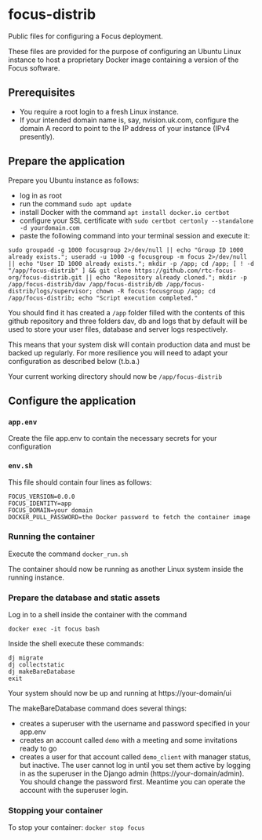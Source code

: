 # focus-distrib
Public files for configuring a Focus deployment.

These files are provided for the purpose of configuring an Ubuntu Linux instance to host a
proprietary Docker image containing a version of the Focus software.

## Prerequisites

- You require a root login to a fresh Linux instance.
- If your intended domain name is, say, nvision.uk.com,
configure the domain A record to point to the IP address of your instance (IPv4 presently).

## Prepare the application

Prepare you Ubuntu instance as follows:
- log in as root
- run the command `sudo apt update`
- install Docker with the command `apt install docker.io certbot`
- configure your SSL certificate with `sudo certbot certonly --standalone -d yourdomain.com`
- paste the following command into your terminal session and execute it:

`sudo groupadd -g 1000 focusgroup 2>/dev/null || echo "Group ID 1000 already exists."; useradd -u 1000 -g focusgroup -m focus 2>/dev/null || echo "User ID 1000 already exists."; mkdir -p /app; cd /app; [ ! -d "/app/focus-distrib" ] && git clone https://github.com/rtc-focus-org/focus-distrib.git || echo "Repository already cloned."; mkdir -p /app/focus-distrib/dav /app/focus-distrib/db /app/focus-distrib/logs/supervisor; chown -R focus:focusgroup /app; cd /app/focus-distrib; echo "Script execution completed."`

You should find it has created a `/app` folder filled with the contents of this github repository and three folders dav, db and logs that by default will be used to store your user files, database and server logs respectively.

This means that your system disk will contain production data and must be backed up regularly. For more resilience you will need to adapt your configuration as described below (t.b.a.)

Your current working directory should now be `/app/focus-distrib`

## Configure the application

### `app.env`

Create the file app.env to contain the necessary secrets for your configuration

### `env.sh`

This file should contain four lines as follows:
```
FOCUS_VERSION=0.0.0
FOCUS_IDENTITY=app
FOCUS_DOMAIN=your domain
DOCKER_PULL_PASSWORD=the Docker password to fetch the container image
```

### Running the container

Execute the command `docker_run.sh`

The container should now be running as another Linux system inside the running instance.

### Prepare the database and static assets

Log in to a shell inside the container with the command

`docker exec -it focus bash`

Inside the shell execute these commands:

```
dj migrate
dj collectstatic
dj makeBareDatabase
exit
```

Your system should now be up and running at https://your-domain/ui

The makeBareDatabase command does several things:
- creates a superuser with the username and password specified in your app.env
- creates an account called `demo` with a meeting and some invitations ready to go
- creates a user for that account called `demo_client` with manager status, but inactive. The user cannot log in until you set them active
by logging in as the superuser in the Django admin (https://your-domain/admin). You should change the password first.
Meantime you can operate the account with the superuser login.

### Stopping your container

To stop your container:
`docker stop focus`
